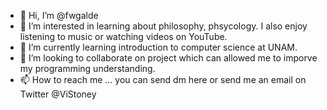 - 👋 Hi, I’m @fwgalde
- 👀 I’m interested in learning about philosophy, phsycology. I also enjoy listening to music or watching videos on YouTube.
- 🌱 I’m currently learning introduction to computer science at UNAM.
- 💞️ I’m looking to collaborate on project which can allowed me to imporve my programming understanding.
- 📫 How to reach me ... you can send dm here or send me an email on Twitter @ViStoney

<!---
fwgalde/fwgalde is a ✨ special ✨ repository because its `README.md` (this file) appears on your GitHub profile.
You can click the Preview link to take a look at your changes.
--->
